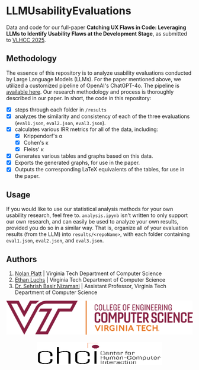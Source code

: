 # LLMUsabilityEvaluations 

Data and code for our full-paper **Catching UX Flaws in Code: Leveraging LLMs to Identify Usability Flaws at the Development Stage**, as submitted to [VLHCC 2025](https://conf.researchr.org/home/vlhcc-2025).

## Methodology
The essence of this repository is to analyze usability evaluations conducted by Large Language Models (LLMs). 
For the paper mentioned above, we utilized a customized pipeline of OpenAI's ChatGPT-4o. The pipeline is [available here](https://chatgpt.com/g/g-680f8f4df7a88191b0efab9dd1d6a47b-vtcs-llm-usability-evaluations-research).
Our research methodology and process is thoroughly described in our paper. In short, the code in this repository:
- [x] steps through each folder in `/results`
- [x] analyzes the similarity and consistency of each of the three evaluations (`eval1.json`, `eval2.json`, `eval3.json`). 
- [x] calculates various IRR metrics for all of the data, including:
    - [x] Krippendorf's α
    - [x] Cohen's κ
    - [x] Fleiss' κ
- [x] Generates various tables and graphs based on this data.
- [x] Exports the generated graphs, for use in the paper.
- [x] Outputs the corresponding LaTeX equivalents of the tables, for use in the paper.

## Usage
If you would like to use our statistical analysis methods for your own usability research, feel free to. `analysis.ipynb` isn't written to only support our own research, and can easily be used to analyze your own results, provided you do so in a similar way. That is, organize all of your evaluation results (from the LLM) into `results/<repoName>`, with each folder containing `eval1.json`, `eval2.json`, and `eval3.json`. 


## Authors
1. [Nolan Platt](https://nolanplatt.com) | Virginia Tech Department of Computer Science
2. [Ethan Luchs](https://www.linkedin.com/in/ethanluchs) | Virginia Tech Department of Computer Science
3. [Dr. Sehrish Basir Nizamani](https://website.cs.vt.edu/people/faculty/sehrish-basir.html) | Assistant Professor, Virginia Tech Department of Computer Science


<center>
<img src="static/vtcs.png" alt="Virginia Tech CS Logo" style="width:508px;height:92px;"> <br> <br>
<img src="static/chcilogo.png" alt="CHCI Logo" style="width:338px;height:61px;">

</center>
